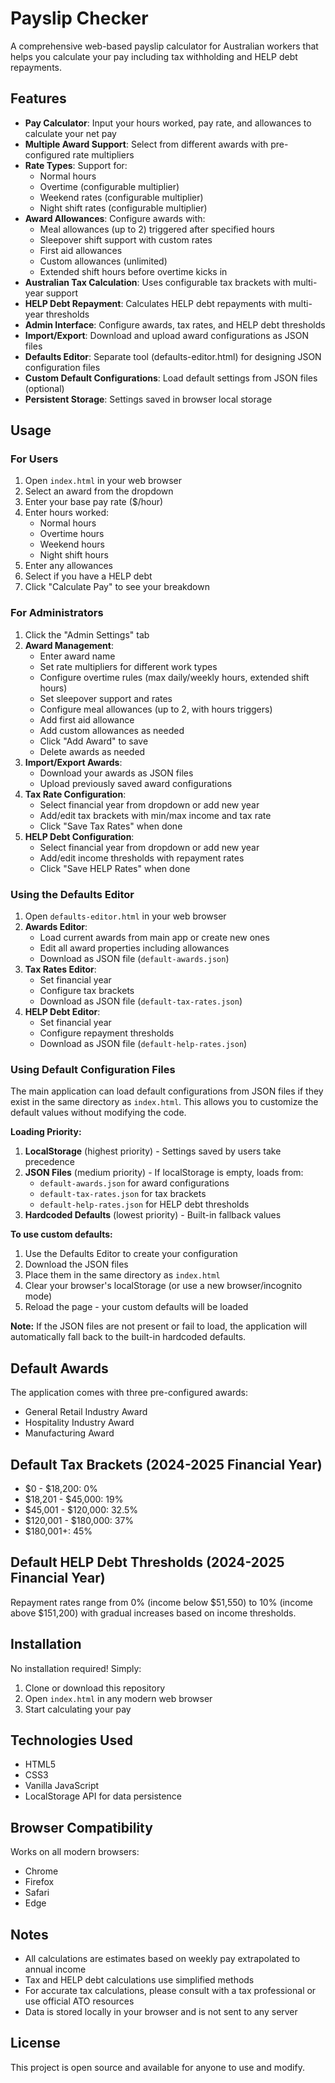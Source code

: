# Payslip Checker

A comprehensive web-based payslip calculator for Australian workers that helps you calculate your pay including tax withholding and HELP debt repayments.

## Features

- **Pay Calculator**: Input your hours worked, pay rate, and allowances to calculate your net pay
- **Multiple Award Support**: Select from different awards with pre-configured rate multipliers
- **Rate Types**: Support for:
  - Normal hours
  - Overtime (configurable multiplier)
  - Weekend rates (configurable multiplier)
  - Night shift rates (configurable multiplier)
- **Award Allowances**: Configure awards with:
  - Meal allowances (up to 2) triggered after specified hours
  - Sleepover shift support with custom rates
  - First aid allowances
  - Custom allowances (unlimited)
  - Extended shift hours before overtime kicks in
- **Australian Tax Calculation**: Uses configurable tax brackets with multi-year support
- **HELP Debt Repayment**: Calculates HELP debt repayments with multi-year thresholds
- **Admin Interface**: Configure awards, tax rates, and HELP debt thresholds
- **Import/Export**: Download and upload award configurations as JSON files
- **Defaults Editor**: Separate tool (defaults-editor.html) for designing JSON configuration files
- **Custom Default Configurations**: Load default settings from JSON files (optional)
- **Persistent Storage**: Settings saved in browser local storage

## Usage

### For Users

1. Open `index.html` in your web browser
2. Select an award from the dropdown
3. Enter your base pay rate ($/hour)
4. Enter hours worked:
   - Normal hours
   - Overtime hours
   - Weekend hours
   - Night shift hours
5. Enter any allowances
6. Select if you have a HELP debt
7. Click "Calculate Pay" to see your breakdown

### For Administrators

1. Click the "Admin Settings" tab
2. **Award Management**:
   - Enter award name
   - Set rate multipliers for different work types
   - Configure overtime rules (max daily/weekly hours, extended shift hours)
   - Set sleepover support and rates
   - Configure meal allowances (up to 2, with hours triggers)
   - Add first aid allowance
   - Add custom allowances as needed
   - Click "Add Award" to save
   - Delete awards as needed
3. **Import/Export Awards**:
   - Download your awards as JSON files
   - Upload previously saved award configurations
4. **Tax Rate Configuration**:
   - Select financial year from dropdown or add new year
   - Add/edit tax brackets with min/max income and tax rate
   - Click "Save Tax Rates" when done
5. **HELP Debt Configuration**:
   - Select financial year from dropdown or add new year
   - Add/edit income thresholds with repayment rates
   - Click "Save HELP Rates" when done

### Using the Defaults Editor

1. Open `defaults-editor.html` in your web browser
2. **Awards Editor**:
   - Load current awards from main app or create new ones
   - Edit all award properties including allowances
   - Download as JSON file (`default-awards.json`)
3. **Tax Rates Editor**:
   - Set financial year
   - Configure tax brackets
   - Download as JSON file (`default-tax-rates.json`)
4. **HELP Debt Editor**:
   - Set financial year
   - Configure repayment thresholds
   - Download as JSON file (`default-help-rates.json`)

### Using Default Configuration Files

The main application can load default configurations from JSON files if they exist in the same directory as `index.html`. This allows you to customize the default values without modifying the code.

**Loading Priority:**
1. **LocalStorage** (highest priority) - Settings saved by users take precedence
2. **JSON Files** (medium priority) - If localStorage is empty, loads from:
   - `default-awards.json` for award configurations
   - `default-tax-rates.json` for tax brackets
   - `default-help-rates.json` for HELP debt thresholds
3. **Hardcoded Defaults** (lowest priority) - Built-in fallback values

**To use custom defaults:**
1. Use the Defaults Editor to create your configuration
2. Download the JSON files
3. Place them in the same directory as `index.html`
4. Clear your browser's localStorage (or use a new browser/incognito mode)
5. Reload the page - your custom defaults will be loaded

**Note:** If the JSON files are not present or fail to load, the application will automatically fall back to the built-in hardcoded defaults.

## Default Awards

The application comes with three pre-configured awards:
- General Retail Industry Award
- Hospitality Industry Award
- Manufacturing Award

## Default Tax Brackets (2024-2025 Financial Year)

- $0 - $18,200: 0%
- $18,201 - $45,000: 19%
- $45,001 - $120,000: 32.5%
- $120,001 - $180,000: 37%
- $180,001+: 45%

## Default HELP Debt Thresholds (2024-2025 Financial Year)

Repayment rates range from 0% (income below $51,550) to 10% (income above $151,200) with gradual increases based on income thresholds.

## Installation

No installation required! Simply:
1. Clone or download this repository
2. Open `index.html` in any modern web browser
3. Start calculating your pay

## Technologies Used

- HTML5
- CSS3
- Vanilla JavaScript
- LocalStorage API for data persistence

## Browser Compatibility

Works on all modern browsers:
- Chrome
- Firefox
- Safari
- Edge

## Notes

- All calculations are estimates based on weekly pay extrapolated to annual income
- Tax and HELP debt calculations use simplified methods
- For accurate tax calculations, please consult with a tax professional or use official ATO resources
- Data is stored locally in your browser and is not sent to any server

## License

This project is open source and available for anyone to use and modify.
